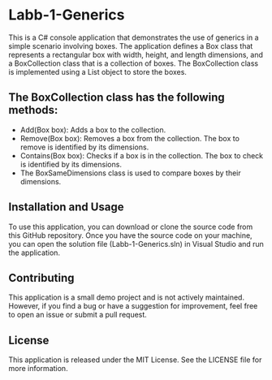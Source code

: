 # Labb-1-Generics

This is a C# console application that demonstrates the use of generics in a simple scenario involving boxes. The application defines a Box class that represents a rectangular box with width, height, and length dimensions, and a BoxCollection class that is a collection of boxes. The BoxCollection class is implemented using a List<Box> object to store the boxes.

## The BoxCollection class has the following methods:

* Add(Box box): Adds a box to the collection.
* Remove(Box box): Removes a box from the collection. The box to remove is identified by its dimensions.
* Contains(Box box): Checks if a box is in the collection. The box to check is identified by its dimensions.
* The BoxSameDimensions class is used to compare boxes by their dimensions.

## Installation and Usage
To use this application, you can download or clone the source code from this GitHub repository. Once you have the source code on your machine, you can open the solution file (Labb-1-Generics.sln) in Visual Studio and run the application.

## Contributing
This application is a small demo project and is not actively maintained. However, if you find a bug or have a suggestion for improvement, feel free to open an issue or submit a pull request.

## License
This application is released under the MIT License. See the LICENSE file for more information.
